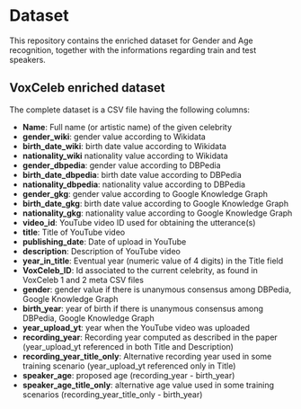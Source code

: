 # Dataset
This repository contains the enriched dataset for Gender and Age recognition, together with the informations regarding train and test speakers.
## VoxCeleb enriched dataset
The complete dataset is a CSV file having the following columns:

- **Name**: Full name (or artistic name) of the given celebrity
- **gender_wiki**: gender value according to Wikidata
- **birth_date_wiki**:  birth date value according to Wikidata
- **nationality_wiki** nationality value according to Wikidata
- **gender_dbpedia**: gender value according to DBPedia
- **birth_date_dbpedia**: birth date value according to DBPedia
- **nationality_dbpedia**: nationality value according to DBPedia
- **gender_gkg**: gender value according to Google Knowledge Graph
- **birth_date_gkg**: birth date value according to Google Knowledge Graph
- **nationality_gkg**: nationality value according to Google Knowledge Graph
- **video_id**: YouTube video ID used for obtaining the utterance(s)
- **title**: Title of YouTube video
- **publishing_date**: Date of upload in YouTube
- **description**: Description of YouTube video
- **year_in_title**: Eventual year (numeric value of 4 digits) in the Title field
- **VoxCeleb_ID**: Id associated to the current celebrity, as found in VoxCeleb 1 and 2 meta CSV files
- **gender**: gender value if there is unanymous consensus among DBPedia, Google Knowledge Graph
- **birth_year**: year of birth if there is unanymous consensus among DBPedia, Google Knowledge Graph
- **year_upload_yt**: year when the YouTube video was uploaded
- **recording_year**: Recording year computed as described in the paper (year_upload_yt referenced in both Title and Description)
- **recording_year_title_only**: Alternative recording year used in some training scenario (year_upload_yt referenced only in Title)
- **speaker_age**: proposed age (recording_year - birth_year)
- **speaker_age_title_only**: alternative age value used in some training scenarios (recording_year_title_only - birth_year)
